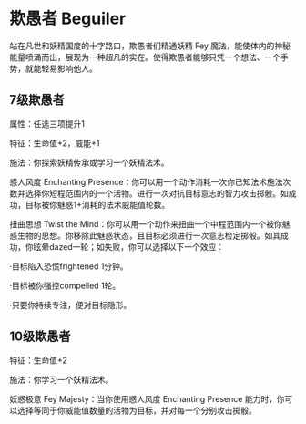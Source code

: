 # 欺愚者 Beguiler

站在凡世和妖精国度的十字路口，欺愚者们精通妖精 Fey
魔法，能使体内的神秘能量喷涌而出，展现为一种超凡的实在。使得欺愚者能够只凭一个想法、一个手势，就能轻易影响他人。

## 7级欺愚者

属性：任选三项提升1

特征：生命值+2，威能+1

施法：你探索妖精传承或学习一个妖精法术。

惑人风度 Enchanting
Presence：你可以用一个动作消耗一次你已知法术施法次数并选择你短程范围内的一个活物。进行一次对抗目标意志的智力攻击掷骰。如成功，目标被你魅惑1+消耗的法术威能值轮数。

扭曲思想 Twist the
Mind：你可以用一个动作来扭曲一个中程范围内一个被你魅惑生物的思想。你移除此魅惑状态，且目标必须进行一次意志检定掷骰。如其成功，你眩晕dazed一轮；如失败，你可以选择以下一个效应：

·目标陷入恐慌frightened 1分钟。

·目标被你强控compelled 1轮。

·只要你持续专注，便对目标隐形。

## 10级欺愚者

特征：生命值+2

施法：你学习一个妖精法术。

妖惑极意 Fey Majesty：当你使用惑人风度 Enchanting Presence
能力时，你可以选择等同于你威能值数量的活物为目标，并对每一个分别攻击掷骰。
